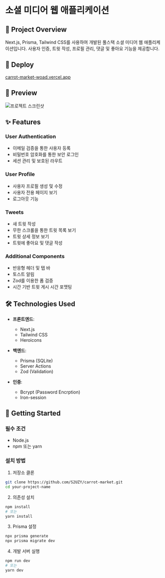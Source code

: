 # 소셜 미디어 웹 애플리케이션

## 🚀 Project Overview

Next.js, Prisma, Tailwind CSS를 사용하여 개발된 풀스택 소셜 미디어 웹 애플리케이션입니다. 사용자 인증, 트윗 작성, 프로필 관리, 댓글 및 좋아요 기능을 제공합니다.

## 🤖 Deploy

[carrot-market-woad.vercel.app](https://carrot-market-woad.vercel.app)

## 📸 Preview

![프로젝트 스크린샷](https://github.com/user-attachments/assets/1b12e333-bb43-499b-8286-5de8bfe0fe86)

## ✨ Features

### User Authentication

- 이메일 검증을 통한 사용자 등록
- 비밀번호 암호화를 통한 보안 로그인
- 세션 관리 및 보호된 라우트

### User Profile

- 사용자 프로필 생성 및 수정
- 사용자 전용 페이지 보기
- 로그아웃 기능

### Tweets

- 새 트윗 작성
- 무한 스크롤을 통한 트윗 목록 보기
- 트윗 상세 정보 보기
- 트윗에 좋아요 및 댓글 작성

### Additional Components

- 반응형 헤더 및 탭 바
- 토스트 알림
- Zod를 이용한 폼 검증
- 시간 기반 트윗 게시 시간 포맷팅

## 🛠 Technologies Used

- **프론트엔드**:

  - Next.js
  - Tailwind CSS
  - Heroicons

- **백엔드**:

  - Prisma (SQLite)
  - Server Actions
  - Zod (Validation)

- **인증**:
  - Bcrypt (Password Encrption)
  - Iron-session

## 🏁 Getting Started

### 필수 조건

- Node.js
- npm 또는 yarn

### 설치 방법

1. 저장소 클론

```bash
git clone https://github.com/S2UZY/carrot-market.git
cd your-project-name
```

2. 의존성 설치

```bash
npm install
# 또는
yarn install
```

3. Prisma 설정

```bash
npx prisma generate
npx prisma migrate dev
```

4. 개발 서버 실행

```bash
npm run dev
# 또는
yarn dev
```
